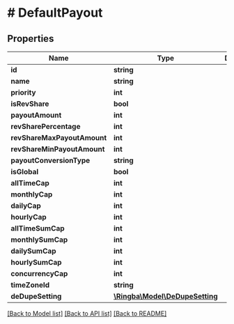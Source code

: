 # # DefaultPayout

## Properties

Name | Type | Description | Notes
------------ | ------------- | ------------- | -------------
**id** | **string** |  |
**name** | **string** |  |
**priority** | **int** |  |
**isRevShare** | **bool** |  |
**payoutAmount** | **int** |  |
**revSharePercentage** | **int** |  |
**revShareMaxPayoutAmount** | **int** |  |
**revShareMinPayoutAmount** | **int** |  |
**payoutConversionType** | **string** |  |
**isGlobal** | **bool** |  |
**allTimeCap** | **int** |  |
**monthlyCap** | **int** |  |
**dailyCap** | **int** |  |
**hourlyCap** | **int** |  |
**allTimeSumCap** | **int** |  |
**monthlySumCap** | **int** |  |
**dailySumCap** | **int** |  |
**hourlySumCap** | **int** |  |
**concurrencyCap** | **int** |  |
**timeZoneId** | **string** |  |
**deDupeSetting** | [**\Ringba\Model\DeDupeSetting**](DeDupeSetting.md) |  |

[[Back to Model list]](../../README.md#models) [[Back to API list]](../../README.md#endpoints) [[Back to README]](../../README.md)
